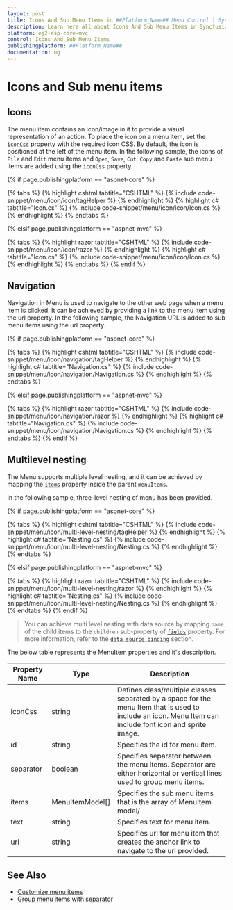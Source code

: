 ```yaml
---
layout: post
title: Icons And Sub Menu Items in ##Platform_Name## Menu Control | Syncfusion
description: Learn here all about Icons And Sub Menu Items in Syncfusion ##Platform_Name## Menu component of Syncfusion Essential JS 2 and more.
platform: ej2-asp-core-mvc
control: Icons And Sub Menu Items
publishingplatform: ##Platform_Name##
documentation: ug
---
```



# Icons and Sub menu items

## Icons

The menu item contains an icon/image in it to provide a visual representation of an action. To place the icon on a menu item, set the [`iconCss`](https://help.syncfusion.com/cr/aspnetcore-js2/Syncfusion.EJ2.Navigations.MenuItem.html#Syncfusion_EJ2_Navigations_MenuItem_IconCss) property with the required icon CSS. By default, the icon is positioned at the left of the menu item. In the following sample, the icons of `File` and `Edit` menu items and `Open`, `Save`, `Cut`, `Copy`,and `Paste` sub menu items are added using the `iconCss` property.

{% if page.publishingplatform == "aspnet-core" %}

{% tabs %}
{% highlight cshtml tabtitle="CSHTML" %}
{% include code-snippet/menu/icon/icon/tagHelper %}
{% endhighlight %}
{% highlight c# tabtitle="Icon.cs" %}
{% include code-snippet/menu/icon/icon/Icon.cs %}
{% endhighlight %}
{% endtabs %}

{% elsif page.publishingplatform == "aspnet-mvc" %}

{% tabs %}
{% highlight razor tabtitle="CSHTML" %}
{% include code-snippet/menu/icon/icon/razor %}
{% endhighlight %}
{% highlight c# tabtitle="Icon.cs" %}
{% include code-snippet/menu/icon/icon/Icon.cs %}
{% endhighlight %}
{% endtabs %}
{% endif %}



## Navigation

Navigation in Menu is used to navigate to the other web page when a menu item is clicked. It can be achieved by providing a link to the menu item using the url property. In the following sample, the Navigation URL is added to sub menu items using the url property.

{% if page.publishingplatform == "aspnet-core" %}

{% tabs %}
{% highlight cshtml tabtitle="CSHTML" %}
{% include code-snippet/menu/icon/navigation/tagHelper %}
{% endhighlight %}
{% highlight c# tabtitle="Navigation.cs" %}
{% include code-snippet/menu/icon/navigation/Navigation.cs %}
{% endhighlight %}
{% endtabs %}

{% elsif page.publishingplatform == "aspnet-mvc" %}

{% tabs %}
{% highlight razor tabtitle="CSHTML" %}
{% include code-snippet/menu/icon/navigation/razor %}
{% endhighlight %}
{% highlight c# tabtitle="Navigation.cs" %}
{% include code-snippet/menu/icon/navigation/Navigation.cs %}
{% endhighlight %}
{% endtabs %}
{% endif %}



## Multilevel nesting

The Menu supports multiple level nesting, and it can be achieved by mapping the [`items`](https://help.syncfusion.com/cr/aspnetcore-js2/Syncfusion.EJ2.Navigations.Menu.html#Syncfusion_EJ2_Navigations_Menu_Items) property inside the parent `menuItems`.

In the following sample, three-level nesting of menu has been provided.

{% if page.publishingplatform == "aspnet-core" %}

{% tabs %}
{% highlight cshtml tabtitle="CSHTML" %}
{% include code-snippet/menu/icon/multi-level-nesting/tagHelper %}
{% endhighlight %}
{% highlight c# tabtitle="Nesting.cs" %}
{% include code-snippet/menu/icon/multi-level-nesting/Nesting.cs %}
{% endhighlight %}
{% endtabs %}

{% elsif page.publishingplatform == "aspnet-mvc" %}

{% tabs %}
{% highlight razor tabtitle="CSHTML" %}
{% include code-snippet/menu/icon/multi-level-nesting/razor %}
{% endhighlight %}
{% highlight c# tabtitle="Nesting.cs" %}
{% include code-snippet/menu/icon/multi-level-nesting/Nesting.cs %}
{% endhighlight %}
{% endtabs %}
{% endif %}



> You can achieve multi level nesting with data source by mapping `name` of the child items to the `children` sub-property of [`fields`](https://help.syncfusion.com/cr/cref_files/aspnetcore-js2/Syncfusion.EJ2~Syncfusion.EJ2.Navigations.Menu~Fields.html) property. For more information, refer to the [`data source binding`](./data-source-binding-and-custom-menu-items#data-binding) section.

The below table represents the MenuItem properties and it's description.

Property Name | Type | Description
-----|----- | -----
|iconCss|string|Defines class/multiple classes separated by a space for the menu Item that is used to include an icon. Menu Item can include font icon and sprite image.
|id|string|Specifies the id for menu item.
|separator|boolean|Specifies separator between the menu items. Separator are either horizontal or vertical lines used to group menu items.
|items|MenuItemModel[]|Specifies the sub menu items that is the array of MenuItem model/
|text|string|Specifies text for menu item.
|url|string|Specifies url for menu item that creates the anchor link to navigate to the url provided.

## See Also

* [Customize menu items](./how-to#customize-menu-items)
* [Group menu items with separator](./getting-started#group-menu-items-with-separator)
